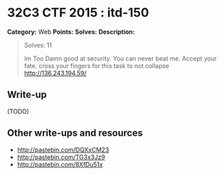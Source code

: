 # 32C3 CTF 2015 : itd-150

**Category:** Web
**Points:** 
**Solves:** 
**Description:**

> Solves: 11
> 
> Im Too Damn good at security. You can never beat me. Accept your fate. cross your fingers for this task to not collapse <http://136.243.194.59/>


## Write-up

(TODO)

## Other write-ups and resources

* <http://pastebin.com/DQXxCM23>
* <http://pastebin.com/TG3x3Jz9>
* <http://pastebin.com/8XfDu51x>
